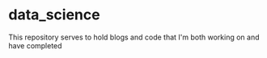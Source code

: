 # data_science
This repository serves to hold blogs and code that I'm both working on and have completed
